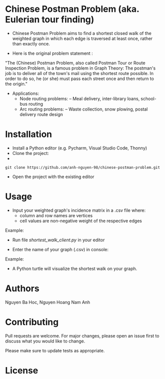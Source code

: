 # Chinese Postman Problem (aka. Eulerian tour finding)

* Chinese Postman Problem aims to find a shortest closed walk of the weighted graph in which each edge is traversed at least once, rather than exactly once. 

* Here is the original problem statement : 

"The (Chinese) Postman Problem, also called Postman Tour or Route Inspection Problem, is a famous problem in Graph Theory: The postman's job is to deliver all of the town's mail using the shortest route possible. In order to do so, he (or she) must pass each street once and then return to the origin."

* Applications: 
  * Node routing problems:
    – Meal delivery, inter-library loans, school-bus routing
  *  Arc routing problems:
    – Waste collection, snow plowing, postal delivery route design

# Installation  
- Install a Python editor (e.g. Pycharm, Visual Studio Code, Thonny)
- Clone the project: 
-
```
git clone https://github.com/anh-nguyen-98/chinese-postman-problem.git
```
- Open the project with the existing editor


# Usage 

- Input your weighted graph's incidence matrix in a .csv file where: 
  - column and row names are vertices
  - cell values are non-negative weight of the respective edges
   
Example:

- Run file *shortest_walk_client.py* in your editor 

- Enter the name of your graph (.csv) in console: 

Example:

- A Python turtle will visualize the shortest walk on your graph.  

# Authors
Nguyen Ba Hoc, Nguyen Hoang Nam Anh 

# Contributing 

Pull requests are welcome. For major changes, please open an issue first to discuss what you would like to change.

Please make sure to update tests as appropriate.

# License 


